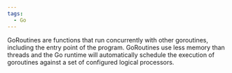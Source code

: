 ```yaml
---
tags:
  - Go
---
```


GoRoutines are functions that run concurrently with other goroutines, including the entry point of the program. GoRoutines use less memory than threads and the Go runtime will automatically schedule the execution of goroutines against a set of configured logical processors.
